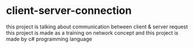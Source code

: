 # client-server-connection
this project is talking about communication between client  &amp; server request this project is made as a training on network concept and this project is made by c# programming language
